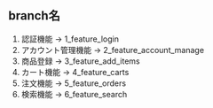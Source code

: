 
## branch名
1. 認証機能 → 1_feature_login
2. アカウント管理機能 → 2_feature_account_manage
3. 商品登録 → 3_feature_add_items
4. カート機能 → 4_feature_carts
5. 注文機能 → 5_feature_orders
6. 検索機能 → 6_feature_search
